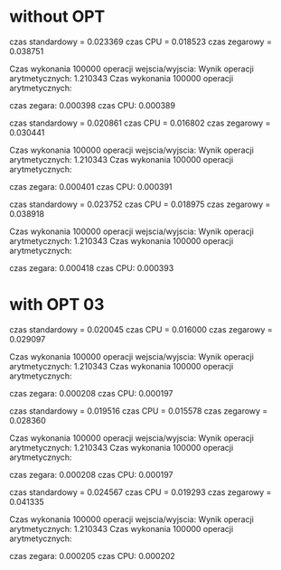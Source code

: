 # without  OPT

czas standardowy = 0.023369
czas CPU         = 0.018523
czas zegarowy    = 0.038751

Czas wykonania 100000 operacji wejscia/wyjscia: 
Wynik operacji arytmetycznych: 1.210343
Czas wykonania 100000 operacji arytmetycznych: 

czas zegara: 0.000398
czas CPU:    0.000389


czas standardowy = 0.020861
czas CPU         = 0.016802
czas zegarowy    = 0.030441

Czas wykonania 100000 operacji wejscia/wyjscia: 
Wynik operacji arytmetycznych: 1.210343
Czas wykonania 100000 operacji arytmetycznych: 

czas zegara: 0.000401
czas CPU:    0.000391


czas standardowy = 0.023752
czas CPU         = 0.018975
czas zegarowy    = 0.038918

Czas wykonania 100000 operacji wejscia/wyjscia: 
Wynik operacji arytmetycznych: 1.210343
Czas wykonania 100000 operacji arytmetycznych: 

czas zegara: 0.000418
czas CPU:    0.000393





# with OPT 03

czas standardowy = 0.020045
czas CPU         = 0.016000
czas zegarowy    = 0.029097

Czas wykonania 100000 operacji wejscia/wyjscia: 
Wynik operacji arytmetycznych: 1.210343
Czas wykonania 100000 operacji arytmetycznych: 

czas zegara: 0.000208
czas CPU:    0.000197


czas standardowy = 0.019516
czas CPU         = 0.015578
czas zegarowy    = 0.028360

Czas wykonania 100000 operacji wejscia/wyjscia: 
Wynik operacji arytmetycznych: 1.210343
Czas wykonania 100000 operacji arytmetycznych: 

czas zegara: 0.000208
czas CPU:    0.000197


czas standardowy = 0.024567
czas CPU         = 0.019293
czas zegarowy    = 0.041335

Czas wykonania 100000 operacji wejscia/wyjscia: 
Wynik operacji arytmetycznych: 1.210343
Czas wykonania 100000 operacji arytmetycznych: 

czas zegara: 0.000205
czas CPU:    0.000202
